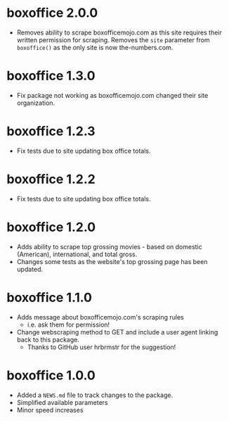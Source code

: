 # boxoffice 2.0.0

* Removes ability to scrape boxofficemojo.com as this site requires their written permission for scraping. 
  Removes the `site` parameter from `boxoffice()` as the only site is now the-numbers.com.

# boxoffice 1.3.0

* Fix package not working as boxofficemojo.com changed their site organization.

# boxoffice 1.2.3

* Fix tests due to site updating box office totals.

# boxoffice 1.2.2

* Fix tests due to site updating box office totals.

# boxoffice 1.2.0

* Adds ability to scrape top grossing movies - based on domestic (American), international, and total gross.
* Changes some tests as the website's top grossing page has been updated.

# boxoffice 1.1.0

* Adds message about boxofficemojo.com's scraping rules
    + i.e. ask them for permission!
* Change webscraping method to GET and include a user agent linking back to this package.
    + Thanks to GitHub user hrbrmstr for the suggestion!

# boxoffice 1.0.0

* Added a `NEWS.md` file to track changes to the package.    
* Simplified available parameters
* Minor speed increases


